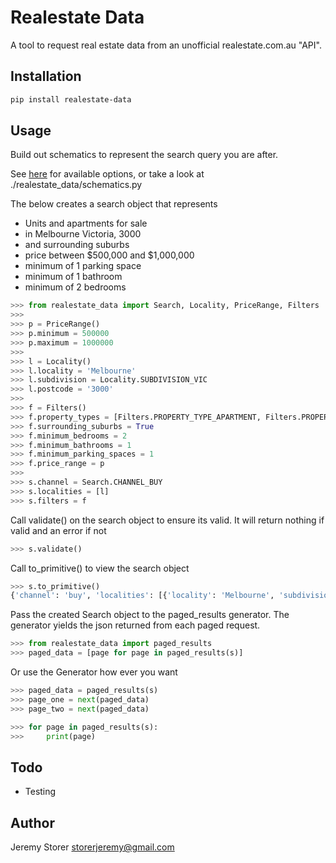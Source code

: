 # Realestate Data

A tool to request real estate data from an unofficial realestate.com.au
"API".

## Installation

```bash
pip install realestate-data
```

## Usage

Build out schematics to represent the search query you are after.

See [here](https://webtools.realestate.com.au/configuring-widgets-included-via-javascript/)
for available options, or take a look at ./realestate_data/schematics.py

The below creates a search object that represents
- Units and apartments for sale
- in Melbourne Victoria, 3000
- and surrounding suburbs
- price between $500,000 and $1,000,000
- minimum of 1 parking space
- minimum of 1 bathroom
- minimum of 2 bedrooms

```python
>>> from realestate_data import Search, Locality, PriceRange, Filters
>>>
>>> p = PriceRange()
>>> p.minimum = 500000
>>> p.maximum = 1000000
>>>
>>> l = Locality()
>>> l.locality = 'Melbourne'
>>> l.subdivision = Locality.SUBDIVISION_VIC
>>> l.postcode = '3000'
>>>
>>> f = Filters()
>>> f.property_types = [Filters.PROPERTY_TYPE_APARTMENT, Filters.PROPERTY_TYPE_UNIT]
>>> f.surrounding_suburbs = True
>>> f.minimum_bedrooms = 2
>>> f.minimum_bathrooms = 1
>>> f.minimum_parking_spaces = 1
>>> f.price_range = p
>>>
>>> s.channel = Search.CHANNEL_BUY
>>> s.localities = [l]
>>> s.filters = f
```

Call validate() on the search object to ensure its valid. It will return
nothing if valid and an error if not

```python
>>> s.validate()
```

Call to_primitive() to view the search object

```python
>>> s.to_primitive()
{'channel': 'buy', 'localities': [{'locality': 'Melbourne', 'subdivision': 'VIC', 'postcode': '3000'}], 'filters': {'property-types': ['apartment', 'unit'], 'minimum-bedrooms': 1, 'minimum-bathrooms': 1, 'minimum-parking-spaces': 1, 'surrounding-suburbs': True, 'price-range': {'minimum': 500000, 'maximum': 1000000}}}
```

Pass the created Search object to the paged_results generator. The generator
yields the json returned from each paged request.

```python
>>> from realestate_data import paged_results
>>> paged_data = [page for page in paged_results(s)]
```

Or use the Generator how ever you want

```python
>>> paged_data = paged_results(s)
>>> page_one = next(paged_data)
>>> page_two = next(paged_data)
```

```python
>>> for page in paged_results(s):
>>>     print(page)
```

## Todo

- Testing

## Author

Jeremy Storer <storerjeremy@gmail.com>